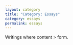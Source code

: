 ```yaml
---
layout: category
title: "Category: Essays"
category: essays
permalink: essays
---
```


Writings where content > form.
